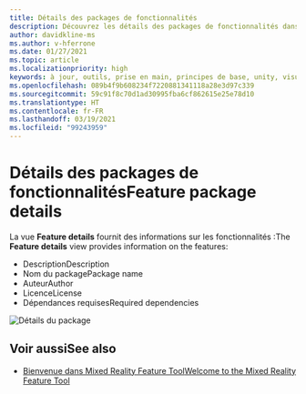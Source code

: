 ```yaml
---
title: Détails des packages de fonctionnalités
description: Découvrez les détails des packages de fonctionnalités dans Mixed Reality Feature Tool pour le développement HoloLens et VR.
author: davidkline-ms
ms.author: v-hferrone
ms.date: 01/27/2021
ms.topic: article
ms.localizationpriority: high
keywords: à jour, outils, prise en main, principes de base, unity, visual studio, toolkit, casque de réalité mixte, casque windows mixed reality, casque de réalité virtuelle, installation, Windows, HoloLens, émulateur, unreal, openxr
ms.openlocfilehash: 089b4f9b608234f7220881341118a28e3d97c339
ms.sourcegitcommit: 59c91f8c70d1ad30995fba6cf862615e25e78d10
ms.translationtype: HT
ms.contentlocale: fr-FR
ms.lasthandoff: 03/19/2021
ms.locfileid: "99243959"
---
```

# <a name="feature-package-details"></a><span data-ttu-id="163f2-104">Détails des packages de fonctionnalités</span><span class="sxs-lookup"><span data-stu-id="163f2-104">Feature package details</span></span>

<span data-ttu-id="163f2-105">La vue **Feature details** fournit des informations sur les fonctionnalités :</span><span class="sxs-lookup"><span data-stu-id="163f2-105">The **Feature details** view provides information on the features:</span></span> 
* <span data-ttu-id="163f2-106">Description</span><span class="sxs-lookup"><span data-stu-id="163f2-106">Description</span></span>
* <span data-ttu-id="163f2-107">Nom du package</span><span class="sxs-lookup"><span data-stu-id="163f2-107">Package name</span></span>
* <span data-ttu-id="163f2-108">Auteur</span><span class="sxs-lookup"><span data-stu-id="163f2-108">Author</span></span> 
* <span data-ttu-id="163f2-109">Licence</span><span class="sxs-lookup"><span data-stu-id="163f2-109">License</span></span>
* <span data-ttu-id="163f2-110">Dépendances requises</span><span class="sxs-lookup"><span data-stu-id="163f2-110">Required dependencies</span></span>

![Détails du package](images/FeatureToolFeatureDetails.png)

## <a name="see-also"></a><span data-ttu-id="163f2-112">Voir aussi</span><span class="sxs-lookup"><span data-stu-id="163f2-112">See also</span></span>

- [<span data-ttu-id="163f2-113">Bienvenue dans Mixed Reality Feature Tool</span><span class="sxs-lookup"><span data-stu-id="163f2-113">Welcome to the Mixed Reality Feature Tool</span></span>](welcome-to-mr-feature-tool.md)
